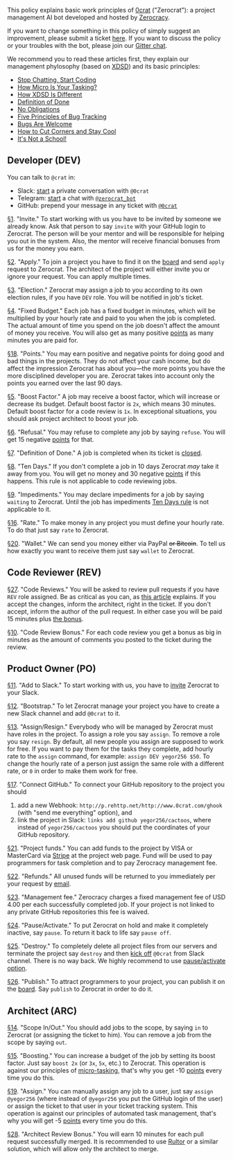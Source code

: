 This policy explains basic work principles of
[0crat](http://www.0crat.com) ("Zerocrat"):
a project management AI bot developed
and hosted by [Zerocracy](http://www.zerocracy.com).

If you want to change something in this policy of simply
suggest an improvement, please submit a ticket
[here](https://github.com/zerocracy/datum/issues).
If you want to discuss the policy or your troubles with the bot,
please join our [Gitter chat](https://gitter.im/zerocracy/Lobby).

We recommend you to read these articles first,
they explain our management phylosophy
(based on [XDSD](http://www.xdsd.org))
and its basic principles:

  * [Stop Chatting, Start Coding](http://www.yegor256.com/2014/10/07/stop-chatting-start-coding.html)
  * [How Micro Is Your Tasking?](http://www.yegor256.com/2017/11/28/microtasking.html)
  * [How XDSD Is Different](http://www.yegor256.com/2014/04/17/how-xdsd-is-different.html)
  * [Definition of Done](http://www.yegor256.com/2014/04/15/definition-of-done.html)
  * [No Obligations](http://www.yegor256.com/2014/04/13/no-obligations-principle.html)
  * [Five Principles of Bug Tracking](http://www.yegor256.com/2014/11/24/principles-of-bug-tracking.html)
  * [Bugs Are Welcome](http://www.yegor256.com/2014/04/13/bugs-are-welcome.html)
  * [How to Cut Corners and Stay Cool](http://www.yegor256.com/2015/01/15/how-to-cut-corners.html)
  * [It's Not a School!](http://www.yegor256.com/2015/02/16/it-is-not-a-school.html)

## Developer (DEV)

You can talk to `@crat` in:

  * Slack: [start](http://www.0crat.com/add_to_slack) a private conversation with `@0crat`
  * Telegram: [start](https://telegram.me/zerocrat_bot) a chat with [`@zerocrat_bot`](https://telegram.me/zerocrat_bot)
  * GitHub: prepend your message in any ticket with [`@0crat`](https://github.com/0crat)

<a name="1" href="#1">§1</a>.
"Invite."
To start working with us you have to be invited by someone we already know.
Ask that person to say `invite` with your GitHub login to Zerocrat.
The person will be your mentor and will be responsible for helping you
out in the system. Also, the mentor will receive financial bonuses from
us for the money you earn.

<a name="2" href="#2">§2</a>.
"Apply."
To join a project you have to find it on the [board](http://www.0crat.com/board)
and send `apply` request to Zerocrat. The architect of the project will
either invite you or ignore your request. You can apply multiple times.

<a name="3" href="#3">§3</a>.
"Election."
Zerocrat may assign a job to you according to its own election rules, if you have `DEV` role.
You will be notified in job's ticket.

<a name="4" href="#4">§4</a>.
"Fixed Budget."
Each job has a fixed budget in minutes,
which will be multiplied by your hourly rate and paid to you when the job is completed.
The actual amount of time you spend on the job doesn't affect the amount of money you receive.
You will also get as many positive [points](#18) as many minutes you are paid for.

<a name="18" href="#18">§18</a>.
"Points."
You may earn positive and negative points for doing good and bad things in
the projects. They do not affect your cash income, but do affect the impression Zerocrat
has about you&mdash;the more points you have the more disciplined developer you are.
Zerocrat takes into account only the points you earned over the last 90 days.

<a name="5" href="#5">§5</a>.
"Boost Factor."
A job may receive a boost factor, which will increase or decrease its budget.
Default boost factor is `2x`, which means 30 minutes.
Default boost factor for a code review is `1x`.
In exceptional situations, you should ask project architect to boost your job.

<a name="6" href="#6">§6</a>.
"Refusal."
You may refuse to complete any job by saying `refuse`.
You will get 15 negative [points](#18) for that.

<a name="7" href="#7">§7</a>.
"Definition of Done."
A job is completed when its ticket is [closed](http://www.yegor256.com/2014/04/15/definition-of-done.html).

<a name="8" href="#8">§8</a>.
"Ten Days."
If you don't complete a job in 10 days Zerocrat _may_ take it away from you.
You will get no money and 30 negative [points](#18) if this happens.
This rule is not applicable to code reviewing jobs.

<a name="9" href="#9">§9</a>.
"Impediments."
You may declare impediments for a job by saying `waiting` to Zerocrat.
Until the job has impediments [Ten Days rule](#8)
is not applicable to it.

<a name="16" href="#16">§16</a>.
"Rate."
To make money in any project you must define your hourly rate.
To do that just say `rate` to Zerocrat.

<a name="20" href="#20">§20</a>.
"Wallet."
We can send you money either via PayPal <del>or Bitcoin</del>.
To tell us how exactly you want to receive them just say `wallet` to Zerocrat.

## Code Reviewer (REV)

<a name="27" href="#27">§27</a>.
"Code Reviews."
You will be asked to review pull requests if you have `REV` role assigned.
Be as critical as you can, as [this article](http://www.yegor256.com/2015/02/09/serious-code-reviewer.html) explains.
If you accept the changes, inform the architect, right in the ticket.
If you don't accept, inform the author of the pull request.
In either case you will be paid 15 minutes plus [the bonus](#10).

<a name="10" href="#10">§10</a>.
"Code Review Bonus."
For each code review you get a bonus as big in minutes as the amount of
comments you posted to the ticket during the review.

## Product Owner (PO)

<a name="11" href="#11">§11</a>.
"Add to Slack."
To start working with us, you have to [invite](http://www.0crat.com/add_to_slack)
Zerocrat to your Slack.

<a name="12" href="#12">§12</a>.
"Bootstrap."
To let Zerocrat manage your project you have to create a new Slack
channel and add `@0crat` to it.

<a name="13" href="#13">§13</a>.
"Assign/Resign."
Everybody who will be managed by Zerocrat must have roles in the project.
To assign a role you say `assign`. To remove a role you say `resign`.
By default, all new people you assign are supposed to work for free. If you
want to pay them for the tasks they complete, add hourly rate to the `assign`
command, for example: `assign DEV yegor256 $50`. To change the hourly
rate of a person just assign the same role with a different rate, or `0`
in order to make them work for free.

<a name="17" href="#17">§17</a>.
"Connect GitHub."
To connect your GitHub repository to the project you should
1) add a new Webhook: `http://p.rehttp.net/http://www.0crat.com/ghook`
(with "send me everything" option),
and
2) link the project in Slack: `links add github yegor256/cactoos`, where
instead of `yegor256/cactoos` you should put the coordinates of your GitHub repository.

<a name="21" href="#21">§21</a>.
"Project funds."
You can add funds to the project by VISA or MasterCard via [Stripe](https://www.stripe.com)
at the project web page. Fund will be used to pay programmers for task
completion and to pay Zerocracy management fee.

<a name="22" href="#22">§22</a>.
"Refunds."
All unused funds will be returned to you immediately per your request by
[email](mailto:refund@zerocracy.com).

<a name="23" href="#23">§23</a>.
"Management fee."
Zerocracy charges a fixed management fee of USD 4.00 per each successfully
completed job. If your project is not linked to any private GitHub repositories
this fee is waived.

<a name="24" href="#24">§24</a>.
"Pause/Activate."
To put Zerocrat on hold and make it completely inactive, say `pause`. To return
it back to life say `pause off`.

<a name="25" href="#25">§25</a>.
"Destroy."
To completely delete all project files from our servers and terminate the
project say `destroy` and then [kick off](https://get.slack.help/hc/en-us/articles/201898668-Remove-someone-from-a-channel)
`@0crat` from Slack channel. There is no way back. We highly recommend to use
[pause/activate option](#24).

<a name="26" href="#26">§26</a>.
"Publish."
To attract programmers to your project, you can publish it on the
[board](http://www.0crat.com/board). Say `publish` to Zerocrat in order to do it.

## Architect (ARC)

<a name="14" href="#14">§14</a>.
"Scope In/Out."
You should add jobs to the scope, by saying `in` to Zerocrat (or assigning the ticket to him).
You can remove a job from the scope by saying `out`.

<a name="15" href="#15">§15</a>.
"Boosting."
You can increase a budget of the job by setting its boost factor.
Just say `boost 2x` (or `3x`, `5x`, etc.) to Zerocrat.
This operation is against our principles of [micro-tasking](http://www.yegor256.com/2017/11/28/microtasking.html),
that's why you get -10 [points](#18) every time you do this.

<a name="19" href="#19">§19</a>.
"Assign."
You can manually assign any job to a user, just say `assign @yegor256`
(where instead of `@yegor256` you put the GitHub login of the user) or
assign the ticket to that user in your ticket tracking system.
This operation is against our principles of automated task management,
that's why you will get -5 [points](#18) every time you do this.

<a name="28" href="#28">§28</a>.
"Architect Review Bonus."
You will earn 10 minutes for each pull request successfully merged.
It is recommended to use [Rultor](http://www.rultor.com) or a similar
solution, which will allow only the architect to merge.

